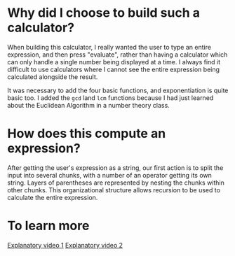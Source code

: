 # Why did I choose to build such a calculator?

When building this calculator, I really wanted the user to type an entire expression, and then press "evaluate", rather than having a calculator which can only handle a single number being displayed at a time. I always find it difficult to use calculators where I cannot see the entire expression being calculated alongside the result.

It was necessary to add the four basic functions, and exponentiation is quite basic too. I added the `gcd` land `lcm` functions because I had just learned about the Euclidean Algorithm in a number theory class.

# How does this compute an expression?

After getting the user's expression as a string, our first action is to split the input into several chunks, with a number of an operator getting its own string. Layers of parentheses are represented by nesting the chunks within other chunks. This organizational structure allows recursion to be used to calculate the entire expression.

# To learn more
[Explanatory video 1](https://www.loom.com/share/4e98f96dd5624362ab151dd37a66ffad)
[Explanatory video 2](https://www.loom.com/share/576838ba453b4a21a87e95c91c4f482f)

